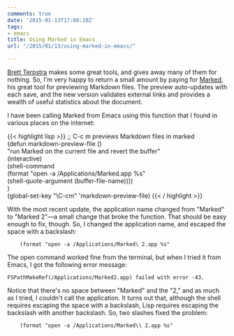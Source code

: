 ```yaml
---
comments: true
date: '2015-01-13T17:08:20Z'
tags:
- emacs
title: Using Marked in Emacs
url: "/2015/01/13/using-marked-in-emacs/"

---
```

[Brett Terpstra][terpstra] makes some great tools, and gives away many of them for nothing. So, I'm very happy to return a small amount by paying for [Marked][marked], his great tool for previewing Markdown files. The preview auto-updates with each save, and the new version validates external links and provides a wealth of useful statistics about the document.

I have been calling Marked from Emacs using this function that I found in various places on the internet:

{{< highlight lisp >}}
   ;; C-c m previews Markdown files in marked  
   (defun markdown-preview-file ()  
        "run Marked on the current file and revert the buffer"  
        (interactive)  
        (shell-command  
        (format "open -a /Applications/Marked.app %s"  
           (shell-quote-argument (buffer-file-name))))  
   )  
   (global-set-key "\C-cm" 'markdown-preview-file)
{{< / highlight >}}

With the most recent update, the application name changed from "Marked" to "Marked 2"&mdash;a small change that broke the function. That should be easy enough to fix, though. So, I changed the application name, and escaped the space with a backslash:

        (format "open -a /Applications/Marked\ 2.app %s"

The open command worked fine from the terminal, but when I tried it from Emacs, I got the following error message:

    FSPathMakeRef(/Applications/Marked2.app) failed with error -43.

Notice that there's no space between "Marked" and the "2," and as much as I tried, I couldn't call the application. It turns out that, although the shell requires escaping the space with a backslash, Lisp requires escaping the backslash with another backslash. So, two slashes fixed the problem:

        (format "open -a /Applications/Marked\\ 2.app %s"

[marked]: http://marked2app.com

[terpstra]: http://brettterpstra.com



